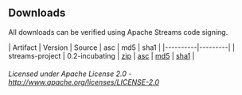 ## Downloads

All downloads can be verified using Apache Streams code signing.


| Artifact | Version | Source | asc | md5 | sha1 |
|----------|---------|
| streams-project | 0.2-incubating | <a class="externalLink" href="dist.apache.org/repos/dist/release/incubator/streams/releases/streams-project/streams-project/streams-project-0.2-incubating-source-release.zip">zip</a> | <a class="externalLink" href="dist.apache.org/repos/dist/release/incubator/streams/releases/0.2-incubating/streams-project/streams-project-0.2-incubating-source-release.zip.asc">asc</a> | <a class="externalLink" href="dist.apache.org/repos/dist/release/incubator/streams/releases/0.2-incubating/streams-project/streams-project-0.2-incubating-source-release.zip.md5">md5</a> | <a class="externalLink" href="dist.apache.org/repos/dist/release/incubator/streams/releases/0.2-incubating/streams-project/streams-project-0.2-incubating-source-release.zip.sha1">sha1</a> |

###### Licensed under Apache License 2.0 - http://www.apache.org/licenses/LICENSE-2.0
